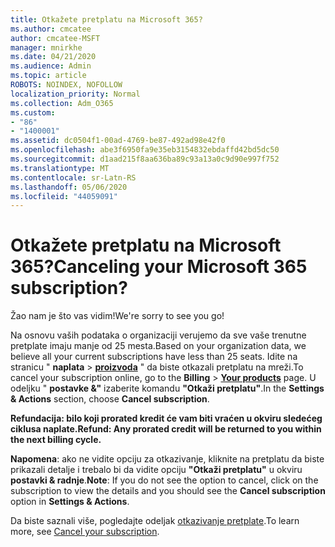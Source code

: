 ```yaml
---
title: Otkažete pretplatu na Microsoft 365?
ms.author: cmcatee
author: cmcatee-MSFT
manager: mnirkhe
ms.date: 04/21/2020
ms.audience: Admin
ms.topic: article
ROBOTS: NOINDEX, NOFOLLOW
localization_priority: Normal
ms.collection: Adm_O365
ms.custom:
- "86"
- "1400001"
ms.assetid: dc0504f1-00ad-4769-be87-492ad98e42f0
ms.openlocfilehash: abe3f6950fa9e35eb3154832ebdaffd42bd5dc50
ms.sourcegitcommit: d1aad215f8aa636ba89c93a13a0c9d90e997f752
ms.translationtype: MT
ms.contentlocale: sr-Latn-RS
ms.lasthandoff: 05/06/2020
ms.locfileid: "44059091"
---
```

# <a name="canceling-your-microsoft-365-subscription"></a><span data-ttu-id="c10ed-102">Otkažete pretplatu na Microsoft 365?</span><span class="sxs-lookup"><span data-stu-id="c10ed-102">Canceling your Microsoft 365 subscription?</span></span>

<span data-ttu-id="c10ed-103">Žao nam je što vas vidim!</span><span class="sxs-lookup"><span data-stu-id="c10ed-103">We're sorry to see you go!</span></span>
  
<span data-ttu-id="c10ed-104">Na osnovu vaših podataka o organizaciji verujemo da sve vaše trenutne pretplate imaju manje od 25 mesta.</span><span class="sxs-lookup"><span data-stu-id="c10ed-104">Based on your organization data, we believe all your current subscriptions have less than 25 seats.</span></span> <span data-ttu-id="c10ed-105">Idite na stranicu " **naplata** \> **[proizvoda](https://go.microsoft.com/fwlink/p/?linkid=842054)** " da biste otkazali pretplatu na mreži.</span><span class="sxs-lookup"><span data-stu-id="c10ed-105">To cancel your subscription online, go to the **Billing** \> **[Your products](https://go.microsoft.com/fwlink/p/?linkid=842054)** page.</span></span> <span data-ttu-id="c10ed-106">U odeljku " **postavke &"** izaberite komandu **"Otkaži pretplatu"**.</span><span class="sxs-lookup"><span data-stu-id="c10ed-106">In the **Settings & Actions** section, choose **Cancel subscription**.</span></span>
  
<span data-ttu-id="c10ed-107">**Refundacija: bilo koji prorated kredit će vam biti vraćen u okviru sledećeg ciklusa naplate.**</span><span class="sxs-lookup"><span data-stu-id="c10ed-107">**Refund: Any prorated credit will be returned to you within the next billing cycle.**</span></span> 

<span data-ttu-id="c10ed-108">**Napomena**: ako ne vidite opciju za otkazivanje, kliknite na pretplatu da biste prikazali detalje i trebalo bi da vidite opciju **"Otkaži pretplatu"** u okviru **postavki & radnje**.</span><span class="sxs-lookup"><span data-stu-id="c10ed-108">**Note**: If you do not see the option to cancel, click on the subscription to view the details and you should see the **Cancel subscription** option in **Settings & Actions**.</span></span> 

<span data-ttu-id="c10ed-109">Da biste saznali više, pogledajte odeljak [otkazivanje pretplate](https://docs.microsoft.com/office365/admin/subscriptions-and-billing/cancel-your-subscription).</span><span class="sxs-lookup"><span data-stu-id="c10ed-109">To learn more, see [Cancel your subscription](https://docs.microsoft.com/office365/admin/subscriptions-and-billing/cancel-your-subscription).</span></span> 
